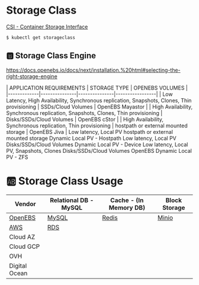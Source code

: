 # Storage Class

[CSI - Container Storage Interface](https://kubernetes-csi.github.io/docs)


```
$ kubectl get storageclass
```

## :b: Storage Class Engine

https://docs.openebs.io/docs/next/installation.%20html#selecting-the-right-storage-engine

| APPLICATION REQUIREMENTS	  | STORAGE TYPE	| OPENEBS VOLUMES |
|-------------|---------------|---------------|-----------------|
| Low Latency, High Availability, Synchronous replication, Snapshots, Clones, Thin provisioning	| SSDs/Cloud Volumes	| OpenEBS Mayastor 	| 
| High Availability, Synchronous replication, Snapshots, Clones, Thin provisioning | Disks/SSDs/Cloud Volumes | OpenEBS cStor |
| High Availability, Synchronous replication, Thin provisioning | hostpath or external mounted storage | OpenEBS Jiva | 
Low latency, Local PV	hostpath or external mounted storage	Dynamic Local PV - Hostpath
Low latency, Local PV	Disks/SSDs/Cloud Volumes	Dynamic Local PV - Device
Low latency, Local PV, Snapshots, Clones	Disks/SSDs/Cloud Volumes	OpenEBS Dynamic Local PV - ZFS



# :ab: Storage Class Usage

| Vendor                                 |  Relational DB - MySQL                                | Cache - (In Memory DB)                          | Block Storage |
|----------------------------------------|-------------------------------------------------------|-------------------------------------------------------|-----|
| [OpenEBS](https://docs.openebs.io)     | [MySQL](https://docs.openebs.io/docs/next/mysql.html) | [Redis](https://docs.openebs.io/docs/next/redis.html) | [Minio](https://docs.openebs.io/docs/next/minio.html)
| [AWS](https://aws.amazon.com)          | [RDS](https://aws.amazon.com/rds/) |
| Cloud AZ 
| Cloud GCP 
| OVH 
| Digital Ocean |







